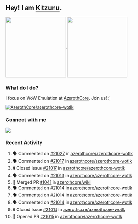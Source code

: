 ## Hey! I am [Kitzunu](https://Github.com/Kitzunu).

<!--
[![Kitzunu's Github stats](https://github-readme-stats.vercel.app/api?username=kitzunu&theme=github_dark&show_icons=true&number_format=long)](https://github.com/Kitzunu)

[![Kitzunu's Language stats](https://github-readme-stats.vercel.app/api/top-langs/?username=Kitzunu&layout=donut&theme=github_dark)](https://github.com/Kitzunu)
-->

<a href="https://github.com/Kitzunu">
  <img height=200 align="center" src="https://github-readme-stats.vercel.app/api?username=kitzunu&theme=github_dark&show_icons=true&number_format=long" />
</a>
<a href="https://github.com/Kitzunu">
  <img height=200 align="center" src="https://github-readme-stats.vercel.app/api/top-langs/?username=Kitzunu&layout=donut&theme=github_dark" />
</a>

### What do I do?

I focus on WoW Emulation at [AzerothCore](https://github.com/AzerothCore). Join us! :)

[![AzerothCore/azerothcore-wotlk](https://github-readme-stats.vercel.app/api/pin/?username=AzerothCore&repo=azerothcore-wotlk&theme=github_dark&show_owner=true)](https://github.com/azerothcore/azerothcore-wotlk)

### Connect with me
[![](https://img.shields.io/badge/AzerothCore%20Discord-Connect%20with%20me!-green)](https://discord.com/invite/gkt4y2x)

### Recent Activity

<!--START_SECTION:activity-->
1. 🗣 Commented on [#21027](https://github.com/azerothcore/azerothcore-wotlk/pull/21027#issuecomment-2560001927) in [azerothcore/azerothcore-wotlk](https://github.com/azerothcore/azerothcore-wotlk)
2. 🗣 Commented on [#21017](https://github.com/azerothcore/azerothcore-wotlk/issues/21017#issuecomment-2558549256) in [azerothcore/azerothcore-wotlk](https://github.com/azerothcore/azerothcore-wotlk)
3. 🔒 Closed issue [#21017](https://github.com/azerothcore/azerothcore-wotlk/issues/21017) in [azerothcore/azerothcore-wotlk](https://github.com/azerothcore/azerothcore-wotlk)
4. 🗣 Commented on [#21013](https://github.com/azerothcore/azerothcore-wotlk/pull/21013#issuecomment-2558531099) in [azerothcore/azerothcore-wotlk](https://github.com/azerothcore/azerothcore-wotlk)
5. 🎉 Merged PR [#1041](https://github.com/azerothcore/wiki/pull/1041) in [azerothcore/wiki](https://github.com/azerothcore/wiki)
6. 🗣 Commented on [#21014](https://github.com/azerothcore/azerothcore-wotlk/issues/21014#issuecomment-2558509480) in [azerothcore/azerothcore-wotlk](https://github.com/azerothcore/azerothcore-wotlk)
7. 🗣 Commented on [#21014](https://github.com/azerothcore/azerothcore-wotlk/issues/21014#issuecomment-2558506344) in [azerothcore/azerothcore-wotlk](https://github.com/azerothcore/azerothcore-wotlk)
8. 🗣 Commented on [#21014](https://github.com/azerothcore/azerothcore-wotlk/issues/21014#issuecomment-2558502626) in [azerothcore/azerothcore-wotlk](https://github.com/azerothcore/azerothcore-wotlk)
9. 🔒 Closed issue [#21014](https://github.com/azerothcore/azerothcore-wotlk/issues/21014) in [azerothcore/azerothcore-wotlk](https://github.com/azerothcore/azerothcore-wotlk)
10. 💪 Opened PR [#21015](https://github.com/azerothcore/azerothcore-wotlk/pull/21015) in [azerothcore/azerothcore-wotlk](https://github.com/azerothcore/azerothcore-wotlk)
<!--END_SECTION:activity-->
